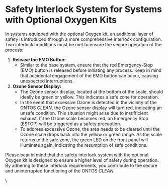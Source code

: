 # Safety Interlock System for Systems with Optional Oxygen Kits

In systems equipped with the optional Oxygen kit, an additional layer of safety is introduced through a more comprehensive interlock configuration. Two interlock conditions must be met to ensure the secure operation of the process:

1. **Release the EMO Button:**
   * Similar to the base system, ensure that the red Emergency-Stop (EMO) button is released before initiating any process. Keep in mind that accidental engagement of the EMO button can occur, causing unexpected interruptions.
2. **Ozone Sensor Display:**
   * The Ozone sensor display, located at the bottom of the scale, should ideally be green or yellow. This indicates a safe zone for operation.
   * In the event that excessive Ozone is detected in the vicinity of the ONTOS _CLEAN_, the Ozone sensor display will turn red, indicating an unsafe condition. This situation might arise due to insufficient exhaust. If the Ozone scale becomes red, an Emergency Stop (ESTOP) will be triggered as a safety precaution.
   * To address excessive Ozone, the area needs to be cleared until the Ozone scale drops back into the yellow or green range. As the scale returns to the safe zone, the green LED on the front panel will illuminate again, indicating the resumption of safe conditions.

Please bear in mind that the safety interlock system with the optional Oxygen kit is designed to ensure a higher level of safety during operation. By adhering to these interlock requirements, you contribute to the secure and uninterrupted functioning of the ONTOS _CLEAN_.

\
